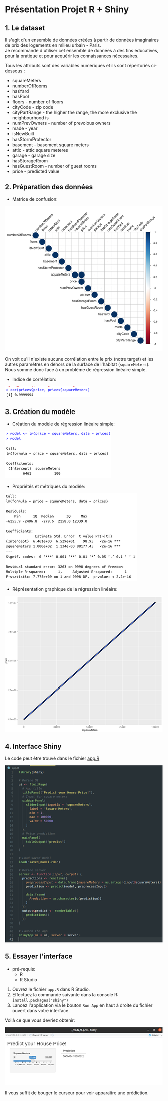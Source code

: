 # Présentation Projet R + Shiny

## 1. Le dataset

Il s'agit d'un ensemble de données créées à partir de données imaginaires de prix des logements en milieu urbain - Paris.   
Je recommande d'utiliser cet ensemble de données à des fins éducatives, pour la pratique et pour acquérir les connaissances nécessaires.    

Tous les attributs sont des variables numériques et ils sont répertoriés ci-dessous :

- squareMeters
- numberOfRooms
- hasYard
- hasPool
- floors - number of floors
- cityCode - zip code
- cityPartRange - the higher the range, the more exclusive the neighbourhood is
- numPrevOwners - number of prevoious owners
- made - year
- isNewBuilt
- hasStormProtector
- basement - basement square meters
- attic - attic square meteres
- garage - garage size
- hasStorageRoom
- hasGuestRoom - number of guest rooms
- price - predicted value

## 2. Préparation des données

- Matrice de confusion:    

![matriceConfusion](data/matrice_confusion.png)

On voit qu'il n'existe aucune corrélation entre le prix (notre target) et les autres paramètres en dehors de la surface de l'habitat (`squareMeters`).  
Nous somme donc face à un problème de régression linéaire simple.


- Indice de corrélation:

![indiceCorrélation](data/corr.png)

## 3. Création du modèle

- Création du modèle de régression linéaire simple:

![creaModel](data/modelR.png)

- Propriétés et métriques du modèle:

![summaryModel](data/model_summary.png)

- Réprésentation graphique de la régression linéaire:

![plotModel](data/plot_model.png)

## 4. Interface Shiny

Le code peut être trouvé dans le fichier [app.R](app.R)

![shinyApp](data/app_shiny.png)

## 5. Essayer l'interface

- pré-requis:
    - R 
    - R Studio

1. Ouvrez le fichier `app.R` dans R Studio.
2. Effectuez la commande suivante dans la console R: `install.packages("shiny")`
3. Lancez l'application via le bouton `Run App` en haut à droite du fichier ouvert dans votre interface.

Voilà ce que vous devriez obtenir:

![shinyAppInterface](data/shiny_app_interface.png)

Il vous suffit de bouger le curseur pour voir apparaître une prédiction.